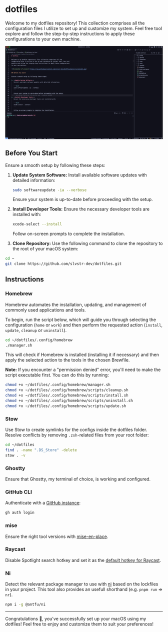 # dotfiles

Welcome to my dotfiles repository! This collection comprises all the
configuration files I utilize to set up and customize my system. Feel free tool
explore and follow the step-by-step instructions to apply these configurations
to your own machine.

![Screenshot of project](https://raw.githubusercontent.com/slvstr-dev/dotfiles/master/screenshot.png)

## Before You Start

Ensure a smooth setup by following these steps:

1. **Update System Software:**
   Install available software updates with detailed information:

   ```bash
   sudo softwareupdate -ia --verbose
   ```

   Ensure your system is up-to-date before proceeding with the setup.

2. **Install Developer Tools:**
   Ensure the necessary developer tools are installed with:

   ```bash
   xcode-select --install
   ```

   Follow on-screen prompts to complete the installation.

3. **Clone Repository:**
   Use the following command to clone the repository to the root of your macOS system:

```bash
cd ~
git clone https://github.com/slvstr-dev/dotfiles.git
```

## Instructions

### Homebrew

Homebrew automates the installation, updating, and management of commonly used applications and tools.

To begin, run the script below, which will guide you through selecting the configuration (`home` or `work`) and then perform the requested action (`install`, `update`, `cleanup` or `uninstall`).

```bash
cd ~/dotfiles/.config/homebrew
./manager.sh
```

This will check if Homebrew is installed (installing it if necessary) and then apply the selected action to the tools in the chosen Brewfile.

**Note:** If you encounter a "permission denied" error, you'll need to make the script executable first. You can do this by running:

```bash
chmod +x ~/dotfiles/.config/homebrew/manager.sh
chmod +x ~/dotfiles/.config/homebrew/scripts/cleanup.sh
chmod +x ~/dotfiles/.config/homebrew/scripts/install.sh
chmod +x ~/dotfiles/.config/homebrew/scripts/uninstall.sh
chmod +x ~/dotfiles/.config/homebrew/scripts/update.sh
```

### Stow

Use Stow to create symlinks for the configs inside the dotfiles folder. Resolve
conflicts by removing `.zsh`-related files from your root folder:

```bash
cd ~/dotfiles
find . -name ".DS_Store" -delete
stow . -v
```

### Ghostty

Ensure that Ghostty, my terminal of choice, is working and configured.

### GitHub CLI

Authenticate with a [GitHub instance](https://cli.github.com/manual/):

```bash
gh auth login
```

### mise

Ensure the right tool versions with [mise-en-place](https://github.com/jdx/mise).

### Raycast

Disable Spotlight search hotkey and set it as the [default hotkey for Raycast](https://manual.raycast.com/hotkey).

### Ni

Detect the relevant package manager to use with
[ni](https://github.com/antfu/ni) based on the lockfiles in your project. This
tool also provides an usefull shorthand (e.g. `pnpm run` => `nr`).

```bash
npm i -g @antfu/ni
```

---

Congratulations 🎉, you've successfully set up your macOS using my
dotfiles! Feel free to enjoy and customize them to suit your preferences!
